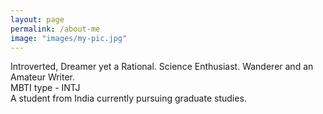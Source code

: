 ```yaml
---
layout: page
permalink: /about-me
image: "images/my-pic.jpg"
---
```


Introverted, Dreamer yet a Rational. Science Enthusiast. Wanderer and an Amateur Writer.  
MBTI type - INTJ  
A student from India currently pursuing graduate studies. 
